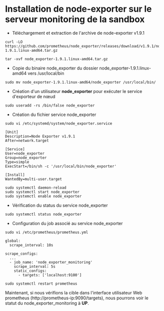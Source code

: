 # Installation de node-exporter sur le serveur monitoring de la sandbox

-  Téléchargement et extraction de l'archive de node-exporter v1.9.1

```
curl -LO https://github.com/prometheus/node_exporter/releases/download/v1.9.1/node_exporter-1.9.1.linux-amd64.tar.gz

tar -xvf node_exporter-1.9.1.linux-amd64.tar.gz
```

- Copie du binaire node_exporter du dossier node_exporter-1.9.1.linux-amd64 vers /usr/local/bin

```
sudo mv node_exporter-1.9.1.linux-amd64/node_exporter /usr/local/bin/
```

- Création d'un utilisateur **node_exporter** pour exécuter le service d'exporteur de nœud

```
sudo useradd -rs /bin/false node_exporter
```

- Création du fichier service node_exporter

```
sudo vi /etc/systemd/system/node_exporter.service
```

```
[Unit]
Description=Node Exporter v1.9.1
After=network.target

[Service]
User=node_exporter
Group=node_exporter
Type=simple
ExecStart=/bin/sh -c '/usr/local/bin/node_exporter'

[Install]
WantedBy=multi-user.target
```

```
sudo systemctl daemon-reload
sudo systemctl start node_exporter
sudo systemctl enable node_exporter
```

- Vérification du status du service node_exporter

```
sudo systemctl status node_exporter
```

- Configuration du job associé au service node_exporter

```
sudo vi /etc/prometheus/prometheus.yml
```

```
global:
  scrape_interval: 10s

scrape_configs:
  ...
  - job_name: 'node_exporter_monitoring'
    scrape_interval: 5s
    static_configs:
      - targets: ['localhost:9100']
```

```
sudo systemctl restart prometheus
```

Maintenant, si nous vérifions la cible dans l'interface utilisateur Web prometheus (http://prometheus-ip:9090/targets), nous pourrons voir le statut du node_exporter_monitoring à **UP**.